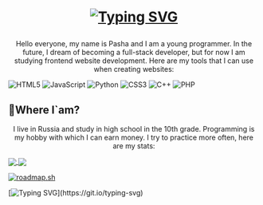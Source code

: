 <h1 align="center">
      
[![Typing SVG](https://readme-typing-svg.demolab.com?font=Minecraft+RUS&weight=500&size=27&pause=1000&color=327BF7&center=true&vCenter=true&random=true&width=435&separator=%3D&lines=%D0%92%D1%81%D0%B5%D0%BC+%D0%BF%D1%80%D0%B8%D0%B2%D0%B5%D1%82!%3DHi+everyone!%3D%D0%A7%D1%82%D0%BE+%D1%8F+%D1%82%D1%83%D1%82+%D0%B4%D0%B5%D0%BB%D0%B0%D1%8E%3F...%3DPunching+trees+since+2011.%3Dcout%3C%3C+%22secret+level.%22;%3D%D0%97%D0%B4%D0%B5%D1%81%D1%8C+%D0%B1%D1%8B%D0%BB+jugernaut.%3D%D0%9D%D1%83%D0%B6%D0%B5%D0%BD+%D1%80%D0%B5%D0%B3%D0%B5%D0%BD%3D%D0%94%D0%B5%D0%BF%D0%BB%D0%BE%D0%B9+%D0%BD%D0%BE%D1%87%D1%8C%D1%8E%3DCreeper+behind+you)](https://git.io/typing-svg)

</h1>


<p align="center">
      Hello everyone, my name is Pasha and I am a young programmer. In the future, I dream of becoming a full-stack developer,
      but for now I am studying frontend website development. Here are my tools that I can use when creating websites:
</p>

![HTML5](https://img.shields.io/badge/html5-%23E34F26.svg?style=for-the-badge&logo=html5&logoColor=white)
![JavaScript](https://img.shields.io/badge/javascript-%23323330.svg?style=for-the-badge&logo=javascript&logoColor=%23F7DF1E)
![Python](https://img.shields.io/badge/python-3670A0?style=for-the-badge&logo=python&logoColor=ffdd54)
  ![CSS3](https://img.shields.io/badge/css3-%231572B6.svg?style=for-the-badge&logo=css3&logoColor=white)
  ![C++](https://img.shields.io/badge/c++-%2300599C.svg?style=for-the-badge&logo=c%2B%2B&logoColor=white)
  ![PHP](https://img.shields.io/badge/php-%23777BB4.svg?style=for-the-badge&logo=php&logoColor=white)
## :small_blue_diamond:Where I`am?
<p align="center">
  I live in Russia and study in high school in the 10th grade. Programming is my hobby with which I can earn money. I try to practice more often, here are my stats:
</p>

<a href="https://github.com/anuraghazra/github-readme-stats">
  <img align="center" src="https://github-readme-stats.vercel.app/api?username=areallypawa&theme=tokyonight&hide=contribs&show_icons=true" />
</a>
<a href="https://github.com/areallypawa/github-readme-stats">
  <img align="center" src="https://github-readme-stats.vercel.app/api/top-langs/?username=areallypawa&layout=compact&theme=tokyonight" />
</a>

<a href="https://roadmap.sh"><img src="https://api.roadmap.sh/v1-badge/wide/65aeadae0c548122831ed2d8?variant=dark" alt="roadmap.sh"/></a>

[![Typing SVG](https://readme-typing-svg.demolab.com?font=Minecraft+RUS&pause=1000&color=327BF7&width=435&lines=%D0%9F%D0%BE%D0%BA%D0%B0...;bye!)](https://git.io/typing-svg)
